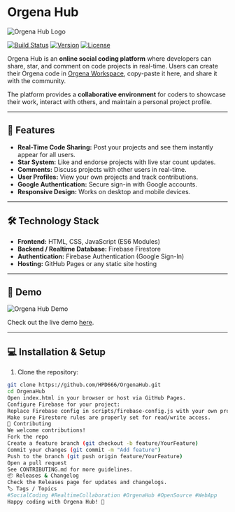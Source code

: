 # Orgena Hub

![Orgena Hub Logo](https://i.ibb.co/pBD7sRhB/IMG-0009.jpg![image](https://github.com/user-attachments/assets/8614ce9a-0590-4a88-8beb-d12fe3e30e96)
)

[![Build Status](https://img.shields.io/badge/build-passing-brightgreen)](https://github.com/HPD666/OrgenaHub/actions)
[![Version](https://img.shields.io/badge/version-1.0.0-blue)](https://github.com/HPD666/OrgenaHub/releases)
[![License](https://img.shields.io/badge/license-MIT-green)](LICENSE)

Orgena Hub is an **online social coding platform** where developers can share, star, and comment on code projects in real-time. Users can create their Orgena code in [Orgena Workspace](https://github.com/HPD666/Orgena), copy-paste it here, and share it with the community.  

The platform provides a **collaborative environment** for coders to showcase their work, interact with others, and maintain a personal project profile.

---

## 🎯 Features

- **Real-Time Code Sharing:** Post your projects and see them instantly appear for all users.
- **Star System:** Like and endorse projects with live star count updates.
- **Comments:** Discuss projects with other users in real-time.
- **User Profiles:** View your own projects and track contributions.
- **Google Authentication:** Secure sign-in with Google accounts.
- **Responsive Design:** Works on desktop and mobile devices.

---

## 🛠 Technology Stack

- **Frontend:** HTML, CSS, JavaScript (ES6 Modules)
- **Backend / Realtime Database:** Firebase Firestore
- **Authentication:** Firebase Authentication (Google Sign-In)
- **Hosting:** GitHub Pages or any static site hosting

---

## 🚀 Demo

![Orgena Hub Demo](assets/demo.gif)

Check out the live demo [here](https://hpd666.github.io/OrgenaHub/).

---

## 💻 Installation & Setup

1. Clone the repository:

```bash
git clone https://github.com/HPD666/OrgenaHub.git
cd OrgenaHub
Open index.html in your browser or host via GitHub Pages.
Configure Firebase for your project:
Replace Firebase config in scripts/firebase-config.js with your own project credentials.
Make sure Firestore rules are properly set for read/write access.
🤝 Contributing
We welcome contributions!
Fork the repo
Create a feature branch (git checkout -b feature/YourFeature)
Commit your changes (git commit -m "Add feature")
Push to the branch (git push origin feature/YourFeature)
Open a pull request
See CONTRIBUTING.md for more guidelines.
📦 Releases & Changelog
Check the Releases page for updates and changelogs.
🏷 Tags / Topics
#SocialCoding #RealtimeCollaboration #OrgenaHub #OpenSource #WebApp
Happy coding with Orgena Hub! 🚀
